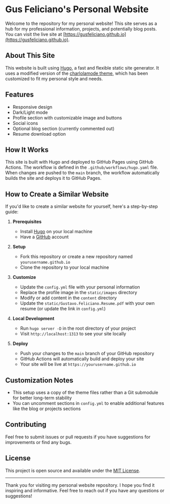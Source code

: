 # Gus Feliciano's Personal Website

Welcome to the repository for my personal website! This site serves as a hub for my professional information, projects, and potentially blog posts. You can visit the live site at [https://gusfeliciano.github.io](https://gusfeliciano.github.io).

## About This Site

This website is built using [Hugo](https://gohugo.io/), a fast and flexible static site generator. It uses a modified version of the [charlolamode theme](https://github.com/charlola/hugo-theme-charlolamode), which has been customized to fit my personal style and needs.

## Features

- Responsive design
- Dark/Light mode
- Profile section with customizable image and buttons
- Social icons
- Optional blog section (currently commented out)
- Resume download option

## How It Works

This site is built with Hugo and deployed to GitHub Pages using GitHub Actions. The workflow is defined in the `.github/workflows/hugo.yaml` file. When changes are pushed to the `main` branch, the workflow automatically builds the site and deploys it to GitHub Pages.

## How to Create a Similar Website

If you'd like to create a similar website for yourself, here's a step-by-step guide:

1. **Prerequisites**
   - Install [Hugo](https://gohugo.io/installation/) on your local machine
   - Have a [GitHub](https://github.com/) account

2. **Setup**
   - Fork this repository or create a new repository named `yourusername.github.io`
   - Clone the repository to your local machine

3. **Customize**
   - Update the `config.yml` file with your personal information
   - Replace the profile image in the `static/images` directory
   - Modify or add content in the `content` directory
   - Update the `static/Gustavo.Feliciano.Resume.pdf` with your own resume (or update the link in `config.yml`)

4. **Local Development**
   - Run `hugo server -D` in the root directory of your project
   - Visit `http://localhost:1313` to see your site locally

5. **Deploy**
   - Push your changes to the `main` branch of your GitHub repository
   - GitHub Actions will automatically build and deploy your site
   - Your site will be live at `https://yourusername.github.io`

## Customization Notes

- This setup uses a copy of the theme files rather than a Git submodule for better long-term stability
- You can uncomment sections in `config.yml` to enable additional features like the blog or projects sections

## Contributing

Feel free to submit issues or pull requests if you have suggestions for improvements or find any bugs.

## License

This project is open source and available under the [MIT License](LICENSE).

---

Thank you for visiting my personal website repository. I hope you find it inspiring and informative. Feel free to reach out if you have any questions or suggestions!
